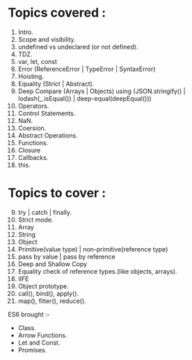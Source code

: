 # Topics covered :

1. Intro.
2. Scope and visibility.
3. undefined vs undeclared (or not defined).
4. TDZ.
5. var, let, const
6. Error (ReferenceError | TypeError | SyntaxError)
7. Hoisting.
8. Equality (Strict | Abstract).
9. Deep Compare (Arrays | Objects) using (JSON.stringify() | lodash(\_.isEqual()) | deep-equal(deepEqual()))
10. Operators.
11. Control Statements.
12. NaN.
13. Coersion.
14. Abstract Operations.
15. Functions.
16. Closure
17. Callbacks.
18. this.

# Topics to cover :

9. try | catch | finally.
10. Strict mode.
11. Array
12. String
13. Object
14. Primitive(value type) | non-primitive(reference type)
15. pass by value | pass by reference
16. Deep and Shallow Copy
17. Equality check of reference types.(like objects, arrays).
18. IIFE
19. Object prototype.
20. call(), bind(), apply().
21. map(), filter(), reduce().

ES6 brought :-

-   Class.
-   Arrow Functions.
-   Let and Const.
-   Promises.
